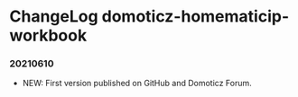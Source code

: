# ChangeLog domoticz-homematicip-workbook

### 20210610
* NEW: First version published on GitHub and Domoticz Forum.
